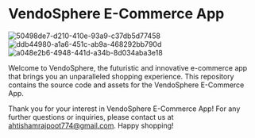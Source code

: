 # VendoSphere E-Commerce App


![50498de7-d210-410e-93a9-c37db5d77458](https://github.com/ahtisham774/vendo-sphere-ecommerce-app/assets/77314350/7d01e7ff-f6c6-47f8-8af8-d43f148f5de4)
![ddb44980-a1a6-451c-ab9a-468292bb790d](https://github.com/ahtisham774/vendo-sphere-ecommerce-app/assets/77314350/92b1428d-49d3-4632-91a2-d0e1467a3769)
![a048e2b6-4948-441d-a34b-8d034aba3e18](https://github.com/ahtisham774/vendo-sphere-ecommerce-app/assets/77314350/fe340a3b-7014-4cb7-ac3b-2de56bbc3fc9)


Welcome to VendoSphere, the futuristic and innovative e-commerce app that brings you an unparalleled shopping experience. This repository contains the source code and assets for the VendoSphere E-Commerce App.

Thank you for your interest in VendoSphere E-Commerce App! For any further questions or inquiries, please contact us at ahtishamrajpoot774@gmail.com. Happy shopping!
